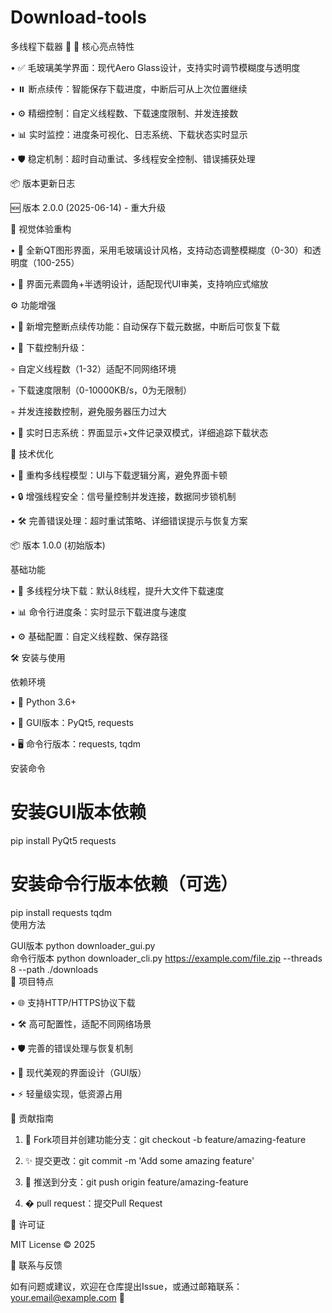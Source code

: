 # Download-tools
多线程下载器 🚀
🌟 核心亮点特性

• ✅ 毛玻璃美学界面：现代Aero Glass设计，支持实时调节模糊度与透明度

• ⏸️ 断点续传：智能保存下载进度，中断后可从上次位置继续

• ⚙️ 精细控制：自定义线程数、下载速度限制、并发连接数

• 📊 实时监控：进度条可视化、日志系统、下载状态实时显示

• 🛡️ 稳定机制：超时自动重试、多线程安全控制、错误捕获处理

📦 版本更新日志

🆕 版本 2.0.0 (2025-06-14) - 重大升级

🌈 视觉体验重构

• 🌟 全新QT图形界面，采用毛玻璃设计风格，支持动态调整模糊度（0-30）和透明度（100-255）

• 🎨 界面元素圆角+半透明设计，适配现代UI审美，支持响应式缩放

⚙️ 功能增强

• 📌 新增完整断点续传功能：自动保存下载元数据，中断后可恢复下载

• 🔧 下载控制升级：

◦ 自定义线程数（1-32）适配不同网络环境

◦ 下载速度限制（0-10000KB/s，0为无限制）

◦ 并发连接数控制，避免服务器压力过大

• 📝 实时日志系统：界面显示+文件记录双模式，详细追踪下载状态

🧰 技术优化

• 🧵 重构多线程模型：UI与下载逻辑分离，避免界面卡顿

• 🔒 增强线程安全：信号量控制并发连接，数据同步锁机制

• 🛠️ 完善错误处理：超时重试策略、详细错误提示与恢复方案

📦 版本 1.0.0 (初始版本)

基础功能

• 🚀 多线程分块下载：默认8线程，提升大文件下载速度

• 📊 命令行进度条：实时显示下载进度与速度

• ⚙️ 基础配置：自定义线程数、保存路径

🛠️ 安装与使用

依赖环境

• 🐍 Python 3.6+

• 🧩 GUI版本：PyQt5, requests

• 🖥️ 命令行版本：requests, tqdm

安装命令
# 安装GUI版本依赖  
pip install PyQt5 requests  

# 安装命令行版本依赖（可选）  
pip install requests tqdm  
使用方法

GUI版本
python downloader_gui.py  
命令行版本
python downloader_cli.py https://example.com/file.zip --threads 8 --path ./downloads  
📝 项目特点

• 🌐 支持HTTP/HTTPS协议下载

• 🛠️ 高可配置性，适配不同网络场景

• 🛡️ 完善的错误处理与恢复机制

• 🎨 现代美观的界面设计（GUI版）

• ⚡ 轻量级实现，低资源占用

🤝 贡献指南

1. 🍴 Fork项目并创建功能分支：git checkout -b feature/amazing-feature

2. ✨ 提交更改：git commit -m 'Add some amazing feature'

3. 🚀 推送到分支：git push origin feature/amazing-feature

4. � pull request：提交Pull Request

📜 许可证

MIT License © 2025

💬 联系与反馈

如有问题或建议，欢迎在仓库提出Issue，或通过邮箱联系：your.email@example.com 📧